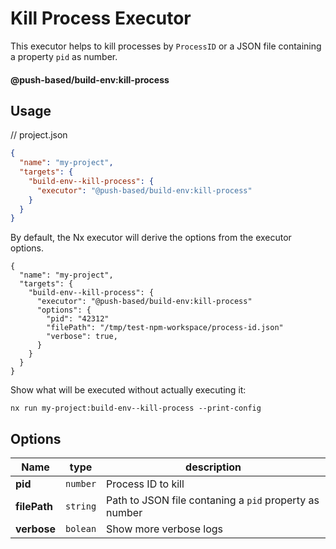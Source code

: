 # Kill Process Executor

This executor helps to kill processes by `ProcessID` or a JSON file containing a property `pid` as number.

#### @push-based/build-env:kill-process

## Usage

// project.json

```json
{
  "name": "my-project",
  "targets": {
    "build-env--kill-process": {
      "executor": "@push-based/build-env:kill-process"
    }
  }
}
```

By default, the Nx executor will derive the options from the executor options.

```jsonc
{
  "name": "my-project",
  "targets": {
    "build-env--kill-process": {
      "executor": "@push-based/build-env:kill-process"
      "options": {
        "pid": "42312"
        "filePath": "/tmp/test-npm-workspace/process-id.json"
        "verbose": true,
      }
    }
  }
}
```

Show what will be executed without actually executing it:

`nx run my-project:build-env--kill-process --print-config`

## Options

| Name         | type     | description                                            |
| ------------ | -------- | ------------------------------------------------------ |
| **pid**      | `number` | Process ID to kill                                     |
| **filePath** | `string` | Path to JSON file contaning a `pid` property as number |
| **verbose**  | `bolean` | Show more verbose logs                                 |
